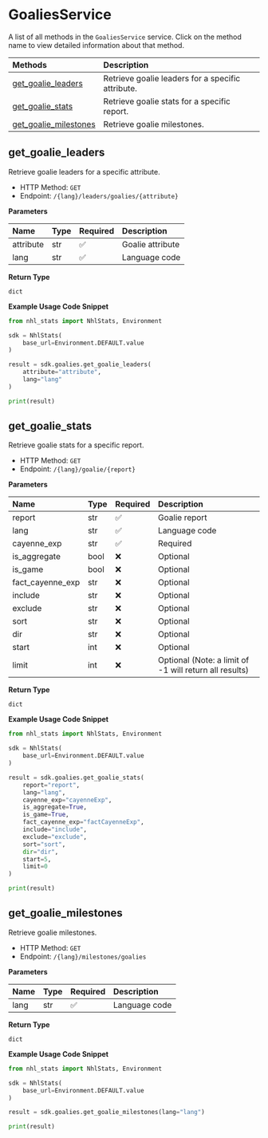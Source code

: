 # GoaliesService

A list of all methods in the `GoaliesService` service. Click on the method name to view detailed information about that method.

| Methods                                         | Description                                       |
| :---------------------------------------------- | :------------------------------------------------ |
| [get_goalie_leaders](#get_goalie_leaders)       | Retrieve goalie leaders for a specific attribute. |
| [get_goalie_stats](#get_goalie_stats)           | Retrieve goalie stats for a specific report.      |
| [get_goalie_milestones](#get_goalie_milestones) | Retrieve goalie milestones.                       |

## get_goalie_leaders

Retrieve goalie leaders for a specific attribute.

- HTTP Method: `GET`
- Endpoint: `/{lang}/leaders/goalies/{attribute}`

**Parameters**

| Name      | Type | Required | Description      |
| :-------- | :--- | :------- | :--------------- |
| attribute | str  | ✅       | Goalie attribute |
| lang      | str  | ✅       | Language code    |

**Return Type**

`dict`

**Example Usage Code Snippet**

```python
from nhl_stats import NhlStats, Environment

sdk = NhlStats(
    base_url=Environment.DEFAULT.value
)

result = sdk.goalies.get_goalie_leaders(
    attribute="attribute",
    lang="lang"
)

print(result)
```

## get_goalie_stats

Retrieve goalie stats for a specific report.

- HTTP Method: `GET`
- Endpoint: `/{lang}/goalie/{report}`

**Parameters**

| Name             | Type | Required | Description                                            |
| :--------------- | :--- | :------- | :----------------------------------------------------- |
| report           | str  | ✅       | Goalie report                                          |
| lang             | str  | ✅       | Language code                                          |
| cayenne_exp      | str  | ✅       | Required                                               |
| is_aggregate     | bool | ❌       | Optional                                               |
| is_game          | bool | ❌       | Optional                                               |
| fact_cayenne_exp | str  | ❌       | Optional                                               |
| include          | str  | ❌       | Optional                                               |
| exclude          | str  | ❌       | Optional                                               |
| sort             | str  | ❌       | Optional                                               |
| dir              | str  | ❌       | Optional                                               |
| start            | int  | ❌       | Optional                                               |
| limit            | int  | ❌       | Optional (Note: a limit of -1 will return all results) |

**Return Type**

`dict`

**Example Usage Code Snippet**

```python
from nhl_stats import NhlStats, Environment

sdk = NhlStats(
    base_url=Environment.DEFAULT.value
)

result = sdk.goalies.get_goalie_stats(
    report="report",
    lang="lang",
    cayenne_exp="cayenneExp",
    is_aggregate=True,
    is_game=True,
    fact_cayenne_exp="factCayenneExp",
    include="include",
    exclude="exclude",
    sort="sort",
    dir="dir",
    start=5,
    limit=0
)

print(result)
```

## get_goalie_milestones

Retrieve goalie milestones.

- HTTP Method: `GET`
- Endpoint: `/{lang}/milestones/goalies`

**Parameters**

| Name | Type | Required | Description   |
| :--- | :--- | :------- | :------------ |
| lang | str  | ✅       | Language code |

**Return Type**

`dict`

**Example Usage Code Snippet**

```python
from nhl_stats import NhlStats, Environment

sdk = NhlStats(
    base_url=Environment.DEFAULT.value
)

result = sdk.goalies.get_goalie_milestones(lang="lang")

print(result)
```

<!-- This file was generated by liblab | https://liblab.com/ -->
